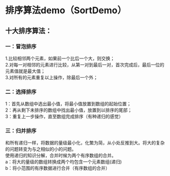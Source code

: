 # 排序算法demo（SortDemo）

## 十大排序算法：
### 一：冒泡排序
1.比较相邻两个元素，如果前一个比后一个大，则交换；  
2.对每一对相邻的元素进行比较，从第一对到最后一对，首次完成后，最后一位的元素值就是最大值；  
3.对所有的元素重复以上操作，除最后一个外；  

### 二：选择排序
1：首先从数组中选出最小值，将最小值放置到数组的起始位置；  
2：再从剩下未排序的数组中找出最小值，放置到以排序的尾部；  
3：重复上一步操作，直至数组完成排序（有种递归的感觉）

### 三：归并排序  
和所有递归一样，将数据的量级最小化，化繁为简，从小处反推到大。将大的复杂的问题转变为与之相似的小的问题。  
 使用递归的知识分解，合并时候为两个有序数组的合并。  
   a：将大的量级的数组转换成两个均包含一个元素数组(递归)  
   b：将小范围的有序数据进行合并（有序数组的合并）  
